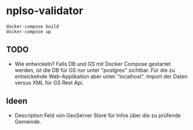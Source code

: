 # nplso-validator

```
docker-compose build
docker-compose up
```

## TODO
- Wie entwickeln? Falls DB und GS mit Docker Compose gestartet werden, ist die DB für GS nur unter "postgres" sichtbar. Für die zu entwickelnde Web-Applikation aber unter "localhost". Import der Daten versus XML für GS Rest Api.

## Ideen
- Description Feld von GeoServer Store für Infos über die zu prüfende Gemeinde.
